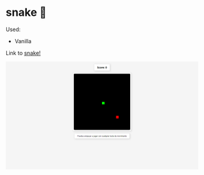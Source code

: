 # snake 🐍

Used:

- Vanilla

Link to [snake!](https://snake.jesusbossa.dev/)

![Image of snake](./images/preview.png)
